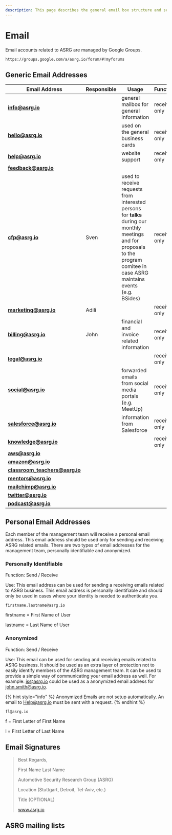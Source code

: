 ```yaml
---
description: This page describes the general email box structure and setup.
---
```


# Email

Email accounts related to ASRG are managed by Google Groups.

```
https://groups.google.com/a/asrg.io/forum/#!myforums
```

## Generic Email Addresses

| **Email Address**                                                                            | **Responsible** | **Usage**                                                                                                                                                                       | **Function** |
| -------------------------------------------------------------------------------------------- | --------------- | ------------------------------------------------------------------------------------------------------------------------------------------------------------------------------- | ------------ |
| [**info@asrg.io**](https://groups.google.com/a/asrg.io/forum/#!forum/info)                   |                 | general mailbox for general information                                                                                                                                         | receive only |
| [**hello@asrg.io**](https://groups.google.com/a/asrg.io/forum/#!forum/hello)                 |                 | used on the general business cards                                                                                                                                              | receive only |
| [**help@asrg.io**](https://groups.google.com/a/asrg.io/forum/#!forum/help)                   |                 | website support                                                                                                                                                                 | receive only |
| [**feedback@asrg.io**](https://groups.google.com/a/asrg.io/g/feedback)                       |                 |                                                                                                                                                                                 |              |
| [**cfp@asrg.io**](https://groups.google.com/a/asrg.io/forum/#!forum/cfp)                     | Sven            | used to receive requests from interested persons for **talks** during our monthly meetings and for proposals to the program comitee in case ASRG maintains events (e.g. BSides) | receive only |
| [**marketing@asrg.io**](https://groups.google.com/a/asrg.io/forum/#!forum/marketing)         | Adili           |                                                                                                                                                                                 | receive only |
| [**billing@asrg.io**](https://groups.google.com/a/asrg.io/forum/#!forum/billing)             | John            | financial and invoice related information                                                                                                                                       | receive only |
| [**legal@asrg.io**](https://groups.google.com/a/asrg.io/forum/#!forum/legal)                 |                 |                                                                                                                                                                                 | receive only |
| [**social@asrg.io**](https://groups.google.com/a/asrg.io/forum/#!forum/social)               |                 | forwarded emails from social media portals (e.g. MeetUp)                                                                                                                        | receive only |
| [**salesforce@asrg.io**](https://groups.google.com/a/asrg.io/forum/#!forum/salesforce)       |                 | information from Salesforce                                                                                                                                                     | receive only |
| [**knowledge@asrg.io**](https://groups.google.com/a/asrg.io/forum/#!forum/knowledge)         |                 |                                                                                                                                                                                 | receive only |
| [**aws@asrg.io**](https://groups.google.com/a/asrg.io/g/aws)                                 |                 |                                                                                                                                                                                 |              |
| [**amazon@asrg.io**](https://groups.google.com/a/asrg.io/g/amazon)                           |                 |                                                                                                                                                                                 |              |
| [**classroom\_teachers@asrg.io**](https://groups.google.com/a/asrg.io/g/classroom\_teachers) |                 |                                                                                                                                                                                 |              |
| [**mentors@asrg.io**](https://groups.google.com/a/asrg.io/g/mentors)                         |                 |                                                                                                                                                                                 |              |
| [**mailchimp@asrg.io**](https://groups.google.com/a/asrg.io/g/mailchimp)                     |                 |                                                                                                                                                                                 |              |
| [**twitter@asrg.io**](https://groups.google.com/a/asrg.io/g/twitter)                         |                 |                                                                                                                                                                                 |              |
| [**podcast@asrg.io**](https://groups.google.com/a/asrg.io/g/podcast)                         |                 |                                                                                                                                                                                 |              |

## Personal Email Addresses

Each member of the management team will receive a personal email address.  This email address should be used only for sending and receiving ASRG related emails.  There are two types of email addresses for the management team, personally identifiable and anonymized.

### Personally Identifiable

Function: Send / Receive

Use: This email address can be used for sending a receiving emails related to ASRG business.  This email address is personally identifiable and should only be used in cases where your identity is needed to authenticate you.

```
firstname.lastname@asrg.io
```

firstname = First Name of User

lastname = Last Name of User

### Anonymized&#x20;

Function: Send / Receive

Use: This email can be used for sending and receiving emails related to ASRG business.  It should be used as an extra layer of protection not to easily identify members of the ASRG management team. It can be used to provide a simple way of communicating your email address as well.  For example: js@asrg.io could be used as a anonymized email address for john.smith@asrg.io.

{% hint style="info" %}
Anonymized Emails are not setup automatically.  An email to Help@asrg.io must be sent with a request.
{% endhint %}

```
fl@asrg.io
```

f = First Letter of First Name

l = First Letter of Last Name

## Email Signatures

> Best Regards,&#x20;
>
> First Name Last Name
>
> Automotive Security Research Group (ASRG)
>
> Location (Stuttgart, Detroit, Tel-Aviv, etc.)
>
> Title (OPTIONAL)
>
> www.asrg.io

## ASRG mailing lists

